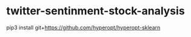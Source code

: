 # twitter-sentinment-stock-analysis

pip3 install git+https://github.com/hyperopt/hyperopt-sklearn

